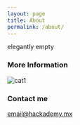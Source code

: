 ```yaml
---
layout: page
title: About
permalink: /about/
---
```


elegantly empty

### More Information

![cat1](/home/fiem/Documents/Hackademy/fiem1001.github.io/images/cat1.jpeg)

### Contact me

[email@hackademy.mx](ada_245@hackademy.mx)